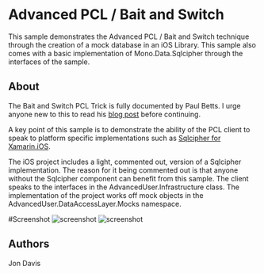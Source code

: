 Advanced PCL / Bait and Switch
=====
This sample demonstrates the Advanced PCL / Bait and Switch technique through the creation of a mock database in an iOS Library. This sample also comes with a basic implementation of Mono.Data.Sqlcipher through the interfaces of the sample.

## About
The Bait and Switch PCL Trick is fully documented by Paul Betts. I urge anyone new to this to read his [blog post](http://log.paulbetts.org/the-bait-and-switch-pcl-trick/) before continuing.

A key point of this sample is to demonstrate the ability of the PCL client to speak to platform specific implementations such as [Sqlcipher for Xamarin.iOS](https://components.xamarin.com/view/sqlcipher-for-xamarin-ios).

The iOS project includes a light, commented out, version of a Sqlcipher implementation. The reason for it being commented out is that anyone without the Sqlcipher component can benefit from this sample. The client speaks to the interfaces in the AdvancedUser.Infrastructure class. The implementation of the project works off mock objects in the AdvancedUser.DataAccessLayer.Mocks namespace.

#Screenshot
![screenshot](https://github.com/xamarin/customer-success/blob/master/samples/Xamarin.iOS/AdvancedPCL/Screenshots/1.png "Xamarin.iOS, Bait and Switch")
![screenshot](https://github.com/xamarin/customer-success/blob/master/samples/Xamarin.iOS/AdvancedPCL/Screenshots/2.png? "Xamarin.Android, Bait and Switch")

Authors
-------
Jon Davis
